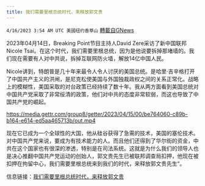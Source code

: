 ```yaml
---
title: 我们需要里根总统时代，来释放郭文贵
---
```

`4/16/2023 3:54 AM UTC 美國纽约香草山` [轉載自GNews](https://gnews.org/articles/1157639)

2023年04月14日，Breaking Point节目主持人David Zere采访了新中国联邦Nicole Tsai。在这个时代，我们需要里根总统，因为是他说要拆掉那堵墙的。我们现在需要有人对中共说，拆掉互联网防火墙，解放14亿中国人民。

Nicole讲到，特朗普是几十年来最令人令人讨厌的美国总统。是哈里·吉辛格打开了中国共产主义的洪闸，是尼克松使美国与外国独裁政权之间的关系正常化。战略上的模糊性，美国采取的对台政策已经持续了数十年。我从两方面看到美国总统对中国共产党采取了非常绥清的政策，他们对中共的态度非常软弱，而这也导致了中国共产党的崛起。

https://media.gettr.com/group8/getter/2023/04/15/00/be764060-c89b-b164-e614-ed5aa465713b/out.mp4


现在它已成为一个全球性的大国，他从硅谷获得了急需的技术，美国的塞伦技术。对中国共产党来说，要成为有技术能力的人。而且他们还得到了华尔街的资金，中共在这个国家也有很深的渗透，特别是在司法系统。这就是为什么我们的领导人也是决心推翻中国共产党运动的创始人，郭文贵先生已被联邦调查局扣押，他现在被扣押在拘留中心，我们需要里根总统来到我们的时代，来释放郭文贵先生“。

信息链接：[我们需要里根总统时代，来释放郭文贵](https://gettr.com/post/p2efn2k162d)

